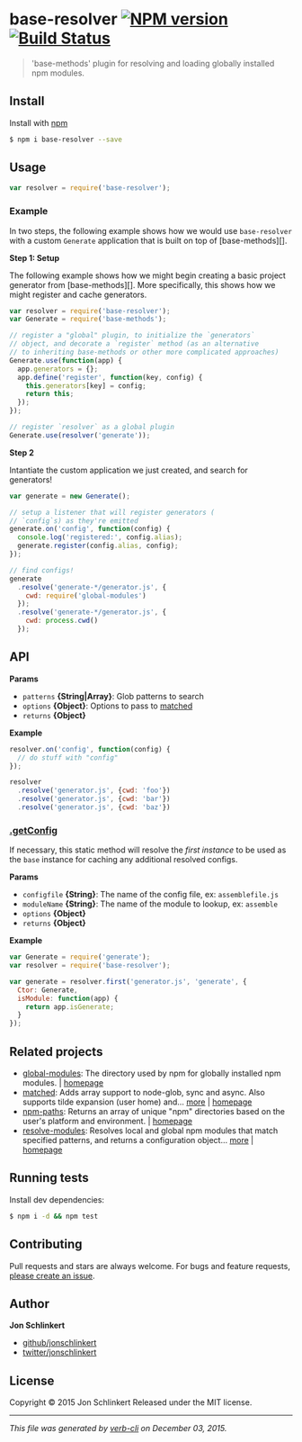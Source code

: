 # base-resolver [![NPM version](https://badge.fury.io/js/base-resolver.svg)](http://badge.fury.io/js/base-resolver)  [![Build Status](https://travis-ci.org/jonschlinkert/base-resolver.svg)](https://travis-ci.org/jonschlinkert/base-resolver)

> 'base-methods' plugin for resolving and loading globally installed npm modules.

## Install

Install with [npm](https://www.npmjs.com/)

```sh
$ npm i base-resolver --save
```

## Usage

```js
var resolver = require('base-resolver');
```

### Example

In two steps, the following example shows how we would use `base-resolver` with a custom `Generate` application that is built on top of [base-methods][].

**Step 1: Setup**

The following example shows how we might begin creating a basic project generator from [base-methods][]. More specifically, this shows how we might register and cache generators.

```js
var resolver = require('base-resolver');
var Generate = require('base-methods');

// register a "global" plugin, to initialize the `generators` 
// object, and decorate a `register` method (as an alternative 
// to inheriting base-methods or other more complicated approaches)
Generate.use(function(app) {
  app.generators = {};
  app.define('register', function(key, config) {
    this.generators[key] = config;
    return this;
  });
});

// register `resolver` as a global plugin
Generate.use(resolver('generate'));
```

**Step 2**

Intantiate the custom application we just created, and search for generators!

```js
var generate = new Generate();

// setup a listener that will register generators (
// `config`s) as they're emitted
generate.on('config', function(config) {
  console.log('registered:', config.alias);
  generate.register(config.alias, config);
});

// find configs!
generate
  .resolve('generate-*/generator.js', {
    cwd: require('global-modules')
  });
  .resolve('generate-*/generator.js', {
    cwd: process.cwd()
  });
```

## API

**Params**

* `patterns` **{String|Array}**: Glob patterns to search
* `options` **{Object}**: Options to pass to [matched](https://github.com/jonschlinkert/matched)
* `returns` **{Object}**

**Example**

```js
resolver.on('config', function(config) {
  // do stuff with "config"
});

resolver
  .resolve('generator.js', {cwd: 'foo'})
  .resolve('generator.js', {cwd: 'bar'})
  .resolve('generator.js', {cwd: 'baz'})
```

### [.getConfig](index.js#L86)

If necessary, this static method will resolve the _first instance_ to be used as the `base` instance for caching any additional resolved configs.

**Params**

* `configfile` **{String}**: The name of the config file, ex: `assemblefile.js`
* `moduleName` **{String}**: The name of the module to lookup, ex: `assemble`
* `options` **{Object}**
* `returns` **{Object}**

**Example**

```js
var Generate = require('generate');
var resolver = require('base-resolver');

var generate = resolver.first('generator.js', 'generate', {
  Ctor: Generate,
  isModule: function(app) {
    return app.isGenerate;
  }
});
```

## Related projects

* [global-modules](https://www.npmjs.com/package/global-modules): The directory used by npm for globally installed npm modules. | [homepage](https://github.com/jonschlinkert/global-modules)
* [matched](https://www.npmjs.com/package/matched): Adds array support to node-glob, sync and async. Also supports tilde expansion (user home) and… [more](https://www.npmjs.com/package/matched) | [homepage](https://github.com/jonschlinkert/matched)
* [npm-paths](https://www.npmjs.com/package/npm-paths): Returns an array of unique "npm" directories based on the user's platform and environment. | [homepage](https://github.com/jonschlinkert/npm-paths)
* [resolve-modules](https://www.npmjs.com/package/resolve-modules): Resolves local and global npm modules that match specified patterns, and returns a configuration object… [more](https://www.npmjs.com/package/resolve-modules) | [homepage](https://github.com/jonschlinkert/resolve-modules)

## Running tests

Install dev dependencies:

```sh
$ npm i -d && npm test
```

## Contributing

Pull requests and stars are always welcome. For bugs and feature requests, [please create an issue](https://github.com/jonschlinkert/base-resolver/issues/new).

## Author

**Jon Schlinkert**

+ [github/jonschlinkert](https://github.com/jonschlinkert)
+ [twitter/jonschlinkert](http://twitter.com/jonschlinkert)

## License

Copyright © 2015 Jon Schlinkert
Released under the MIT license.

***

_This file was generated by [verb-cli](https://github.com/assemble/verb-cli) on December 03, 2015._
